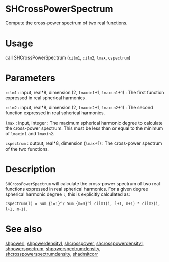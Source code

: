 # SHCrossPowerSpectrum 

Compute the cross-power spectrum of two real functions.

# Usage

call SHCrossPowerSpectrum (`cilm1`, `cilm2`, `lmax`, `cspectrum`)

# Parameters

`cilm1` : input, real\*8, dimension (2, `lmaxin1`+1, `lmaxin1`+1)
:   The first function expressed in real spherical harmonics.

`cilm2` : input, real\*8, dimension (2, `lmaxin2`+1, `lmaxin2`+1)
:   The second function expressed in real spherical harmonics.
	
`lmax` : input, integer
:   The maximum spherical harmonic degree to calculate the cross-power spectrum. This must be less than or equal to the minimum of `lmaxin1` and `lmaxin2`.

`cspectrum` : output, real\*8, dimension (`lmax`+1)
:   The cross-power spectrum of the two functions.

# Description

`SHCrossPowerSpectrum` will calculate the cross-power spectrum of two real functions expressed in real spherical harmonics. For a given degree spherical harmonic degree `l`, this is explicitly calculated as:

`cspectrum(l) = Sum_{i=1}^2 Sum_{m=0}^l cilm1(i, l+1, m+1) * cilm2(i, l+1, m+1)`.

# See also

[shpowerl](shpowerl.html), [shpowerdensityl](shpowerdensityl.html), [shcrosspower](shcrosspower.html), [shcrosspowerdensityl](shcrosspowerdensityl.html), [shpowerspectrum](shpowerspectrum.html), [shpowerspectrumdensity](shpowerspectrumdensity.html), [shcrosspowerspectrumdensity](shcrosspowerspectrumdensity.html), [shadmitcorr](shadmitcorr.html)
